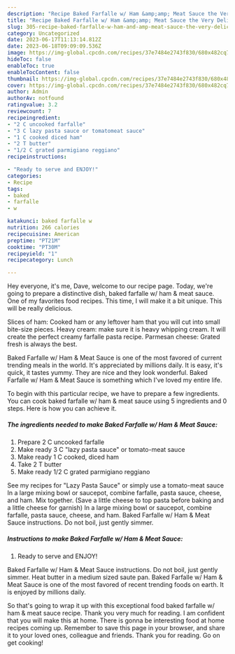```yaml
---
description: "Recipe Baked Farfalle w/ Ham &amp;amp; Meat Sauce the Very Delicious"
title: "Recipe Baked Farfalle w/ Ham &amp;amp; Meat Sauce the Very Delicious"
slug: 305-recipe-baked-farfalle-w-ham-and-amp-meat-sauce-the-very-delicious
category: Uncategorized
date: 2023-06-17T11:13:14.812Z
date: 2023-06-18T09:09:09.536Z
image: https://img-global.cpcdn.com/recipes/37e7484e2743f830/680x482cq70/baked-farfalle-w-ham-meat-sauce-recipe-main-photo.jpg
hideToc: false
enableToc: true
enableTocContent: false
thumbnail: https://img-global.cpcdn.com/recipes/37e7484e2743f830/680x482cq70/baked-farfalle-w-ham-meat-sauce-recipe-main-photo.jpg
cover: https://img-global.cpcdn.com/recipes/37e7484e2743f830/680x482cq70/baked-farfalle-w-ham-meat-sauce-recipe-main-photo.jpg
author: Admin
authorAv: notfound
ratingvalue: 3.2
reviewcount: 7
recipeingredient:
- "2 C uncooked farfalle"
- "3 C lazy pasta sauce or tomatomeat sauce"
- "1 C cooked diced ham"
- "2 T butter"
- "1/2 C grated parmigiano reggiano"
recipeinstructions:

- "Ready to serve and ENJOY!"
categories:
- Recipe
tags:
- baked
- farfalle
- w

katakunci: baked farfalle w 
nutrition: 266 calories
recipecuisine: American
preptime: "PT21M"
cooktime: "PT30M"
recipeyield: "1"
recipecategory: Lunch

---
```



Hey everyone, it's me, Dave, welcome to our recipe page. Today, we're going to prepare a distinctive dish, baked farfalle w/ ham &amp; meat sauce. One of my favorites food recipes. This time, I will make it a bit unique. This will be really delicious.

Slices of ham: Cooked ham or any leftover ham that you will cut into small bite-size pieces. Heavy cream: make sure it is heavy whipping cream. It will create the perfect creamy farfalle pasta recipe. Parmesan cheese: Grated fresh is always the best.

Baked Farfalle w/ Ham &amp; Meat Sauce is one of the most favored of current trending meals in the world. It's appreciated by millions daily. It is easy, it's quick, it tastes yummy. They are nice and they look wonderful. Baked Farfalle w/ Ham &amp; Meat Sauce is something which I've loved my entire life.


To begin with this particular recipe, we have to prepare a few ingredients. You can cook baked farfalle w/ ham &amp; meat sauce using 5 ingredients and 0 steps. Here is how you can achieve it.

<!--inarticleads1-->

##### The ingredients needed to make Baked Farfalle w/ Ham &amp; Meat Sauce:

1. Prepare 2 C uncooked farfalle
1. Make ready 3 C &#34;lazy pasta sauce&#34; or tomato-meat sauce
1. Make ready 1 C cooked, diced ham
1. Take 2 T butter
1. Make ready 1/2 C grated parmigiano reggiano


See my recipes for &#34;Lazy Pasta Sauce&#34; or simply use a tomato-meat sauce In a large mixing bowl or saucepot, combine farfalle, pasta sauce, cheese, and ham. Mix together. (Save a little cheese to top pasta before baking and a little cheese for garnish) In a large mixing bowl or saucepot, combine farfalle, pasta sauce, cheese, and ham. Baked Farfalle w/ Ham &amp; Meat Sauce instructions. Do not boil, just gently simmer. 

<!--inarticleads2-->

##### Instructions to make Baked Farfalle w/ Ham &amp; Meat Sauce:


1. Ready to serve and ENJOY!

Baked Farfalle w/ Ham &amp; Meat Sauce instructions. Do not boil, just gently simmer. Heat butter in a medium sized saute pan. Baked Farfalle w/ Ham &amp; Meat Sauce is one of the most favored of recent trending foods on earth. It is enjoyed by millions daily. 

So that's going to wrap it up with this exceptional food baked farfalle w/ ham &amp; meat sauce recipe. Thank you very much for reading. I am confident that you will make this at home. There is gonna be interesting food at home recipes coming up. Remember to save this page in your browser, and share it to your loved ones, colleague and friends. Thank you for reading. Go on get cooking!

